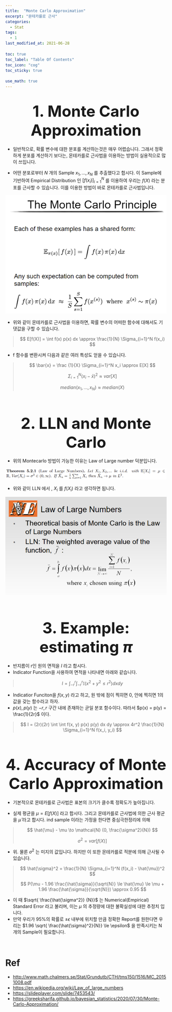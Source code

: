 ```yaml
---
title:  "Monte Carlo Approximation"
excerpt: "몬테카를로 근사"
categories:
  - Stat
tags:
  - 1
last_modified_at: 2021-06-28

toc: true
toc_label: "Table Of Contents"
toc_icon: "cog"
toc_sticky: true

use_math: true
---
```


# <center><font size="10">1. Monte Carlo Approximation</font></center>

- 일반적으로, 확률 변수에 대한 분포를 계산하는것은 매우 어렵습니다. 그래서 정확하게 분포를 계산하기 보다는, 몬테카를로 근사법을 이용하는 방법이 실용적으로 많이 쓰입니다. 

- 어떤 분포로부터 $N$ 개의 Sample $x_1, ..., x_N$ 를 추출했다고 합시다. 이 Sample에 기반하여 Empirical Distribution 인 $[f(x_i)]_{i=1}^N$ 를 이용하여 우리는 $f(X)$ 라는 분포를 근사할 수 있습니다. 이를 이용한 방법이 바로 몬테카를로 근사법입니다. 

![png](/assets/images/Stat/5_1.png)

- 위와 같이 몬테카를로 근사법을 이용하면, 확률 변수의 어떠한 함수에 대해서도 기댓값을 구할 수 있습니다.

> $$ E[f(X)] = \int f(x) p(x) dx \approx \frac{1}{N} \Sigma_{i=1}^N f(x_i) $$

- f 함수를 변환시켜 다음과 같은 여러 특성도 얻을 수 있습니다.

> $$ \bar{x} = \frac {1}{X} \Sigma_{i=1}^N x_i \approx E[X] $$
>
> $$ \Sigma_{i=1}^N (x_i - \bar{x})^2 \approx var[X] $$
>
> $$ median (x_1, ..., x_N) \approx median(X) $$

<br>

# <center><font size="10">2. LLN and Monte Carlo</font></center>

- 위의 Montecarlo 방법이 가능한 이유는 Law of Large number 덕분입니다.

![png](/assets/images/Stat/5_3.png)

- 위와 같이 LLN 에서 , $X_i$ 를 $f(X_i)$ 라고 생각하면 됩니다.

![png](/assets/images/Stat/5_2.png)

<br>

# <center><font size="10">3. Example: estimating $\pi$</font></center>

- 반지름이 r인 원의 면적을 $I$ 라고 합시다. 
- Indicator Function을 사용하여 면적을 나타내면 아래와 같습니다.

> $$ I = \int_{-r}^{r} \int_{-r}^{r} \mathbb{I} (x^2 + y^2 \le r^2) dxdy $$

- Indicatior Funciton을 $f(x, y)$ 라고 하고, 원 밖에 점이 찍히면 0, 안에 찍히면 1의 값을 갖는 함수라고 하자. 
- $p(x), p(y)$ 는 $-r, r$ 구간 내에 존재하는 균일 분포 함수이다. 따라서 $p(x) = p(y) = \frac{1}{2r}$ 이다.

> $$ I = (2r)(2r) \int \int f(x, y) p(x) p(y) dx dy \approx 4r^2 \frac{1}{N} \Sigma_{i=1}^N f(x_i, y_i) $$

<br>

# <center><font size="7">4. Accuracy of Monte Carlo Approximation</font></center>

- 기본적으로 몬테카를로 근사법은 표본의 크기가 클수록 정확도가 높아집니다.

- 실제 평균을 $\mu = E[f(X)]$ 라고 합시다. 그리고 몬테카를로 근사법에 의한 근사 평균을 $\hat{\mu}$ 라고 합시다. ind sample 이라는 가정을 한다면 중심극한정리에 의해

> $$ \hat{\mu} - \mu \to \mathcal{N} (0, \frac{\sigma^2}{N}) $$
>
> $$ \sigma^2 = var[f(X)] $$ 

- 위. 물론 $\sigma^2$ 는 미지의 값입니다. 하지만 이 또한 몬테카를로 적분에 의해 근사될 수 있습니다.

> $$ \hat{\sigma}^2 = \frac{1}{N} \Sigma_{i=1}^N (f(x_i) - \hat{\mu})^2 $$
>
> $$ P(\mu - 1.96 \frac{\hat{\sigma}}{\sqrt{N}} \le \hat{\mu} \le \mu + 1.96 \frac{\hat{\sigma}}{\sqrt{N}}) \approx 0.95 $$

- 이 때 $\sqrt{ \frac{\hat{\sigma^2}} {N}}$ 는 Numerical(Empirical) Standard Error 라고 불리며, 이는 $\mu$ 의 추정량에 대한 불확실성에 대한 추정치 입니다.
- 만약 우리가 95%의 확률로 $\pm \epsilon$ 내부에 위치할 만큼 정확한 Report를 원한다면 우리는 $1.96 \sqrt{ \frac{\hat{\sigma}^2}{N}} \le \epsilon$ 을 만족시키는 N 개의 Sample이 필요합니다.

<br>

# Ref

- http://www.math.chalmers.se/Stat/Grundutb/CTH/tms150/1516/MC_20151008.pdf
- https://en.wikipedia.org/wiki/Law_of_large_numbers
- https://slideplayer.com/slide/7453543/
- https://greeksharifa.github.io/bayesian_statistics/2020/07/30/Monte-Carlo-Approximation/

